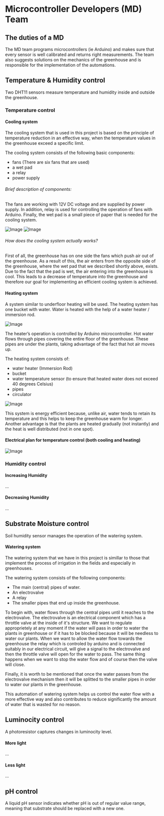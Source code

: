 # Microcontroller Developers (MD) Team

## The duties of a MD
The MD team programs microcontrollers (ie Arduino) and makes sure that every sensor is well calibrated and returns right measurements. The team also suggests solutions on the mechanics of the greenhouse and is responsible for the implementation of the automations. 

## Temperature & Humidity control
Two DHT11 sensors measure temperature and humidity inside and outside the greenhouse.

### Temperature control

#### Cooling system
The cooling system that is used in this project is based on the principle
of temperature reduction in an effective way, when the temperature values in the greenhouse 
exceed a specific limit.

The cooling system consists of the following basic components: 
* fans (There are six fans that are used)
* a wet pad
* a relay
* power supply

###### Brief description of components:
The fans are working with 12V DC voltage and are supplied by power supply.
In addition, relay is used for controlling the operation of fans with Arduino.
Finally, the wet pad is a small piece of paper that is needed for the cooling system.

![Image](readme_images/fan.jpg)
![Image](readme_images/relay.jpg)

###### How does the cooling system actually works?
First of all, the greenhouse has on one side the fans which push air out of the greenhouse. 
As a result of this, the air enters from the opposite side of the greenhouse, 
where the wet pad that we described shortly above, exists. Due to the
fact that the pad is wet, the air entering into the greenhouse is cool. This leads to 
a decrease of temperature into the greenhouse and therefore our goal for implementing 
an efficient cooling system is achieved.

#### Heating system
A system similar to underfloor heating will be used. The heating system has one bucket with water. Water is heated with the help of a water heater / immersion rod. 

![Image](readme_images/heating_rod.png)

The heater’s operation is controlled by Arduino microcontroller. Hot water flows through pipes covering the entire floor of the greenhouse. These pipes are under the plants, taking advantage of the fact that hot air moves up.

The heating system consists of:
* water heater (Immersion Rod)
* bucket
* water temperature sensor (to ensure that heated water does not exceed 40 degrees Celsius)
* pipes
* circulator

![Image](readme_images/heating_top_view.jpg)

This system is energy efficient because, unlike air, water tends to retain its temperature and this helps to keep the greenhouse warm for longer. Another advantage is that the plants are heated gradually (not instantly) and the heat is well distributed (not in one spot).

#### Electrical plan for temperature control (both cooling and heating)

![Image](readme_images/plan_temp.png)

### Humidity control

#### Increasing Humidity
...

#### Decreasing Humidity
...

## Substrate Moisture control
Soil humidity sensor manages the operation of the watering system.

#### Watering system
The watering system that we have in this project is simillar to those that implement the process of irrigation in the fields and especially in greenhouses.

The watering system consists of the following components:
* The main (central) pipes of water.
* An electrovalve
* A relay
* The smaller pipes that end up inside the greenhouse.

To begin with, water flows through the central pipes until it reaches to the electrovalve.
The electrovalve is an electrical component which has a throttle valve at the inside of it's structure. We want to regulate approprietely at any moment if the water will pass in order to water the plants in greenhouse or if it has to be blocked because it will be needless to water our plants. 
When we want to allow the water flow towards the greenhouse the relay which is controled by arduino and is connected suitably in our electrical circuit, will give a signal to the electrovalve and then the throttle valve will open for the water to pass. The same thing happens when we want to stop the water flow and of course then the valve will close.

Finally, it is worth to be mentioned that once the water passes from the electrovalve mechanism then it will be 
splitted to the smaller pipes in order to water our plants in the greenhouse.

This automation of watering system helps us control the water flow with a more effective way 
and also contributes to reduce significantly the amount of water that is wasted for no reason.

## Luminocity control
A photoresistor captures changes in luminocity level.

#### More light
...

#### Less light
...

## pH control
A liquid pH sensor indicates whether pH is out of regular value range, meaning that substrate should be replaced with a new one.
